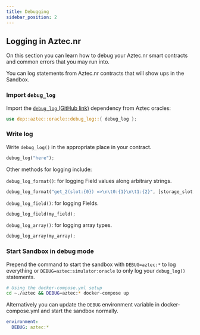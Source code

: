 ```yaml
---
title: Debugging
sidebar_position: 2
---
```


## Logging in Aztec.nr

On this section you can learn how to debug your Aztec.nr smart contracts and common errors that you may run into.

You can log statements from Aztec.nr contracts that will show ups in the Sandbox.

### Import `debug_log`

Import the [`debug_log` (GitHub link)](https://github.com/AztecProtocol/aztec-packages/blob/master/noir-projects/aztec-nr/aztec/src/oracle/debug_log.nr) dependency from Aztec oracles:

```rust
use dep::aztec::oracle::debug_log::{ debug_log };
```

### Write log

Write `debug_log()` in the appropriate place in your contract.

```rust
debug_log("here");
```

Other methods for logging include:

`debug_log_format()`: for logging Field values along arbitrary strings.

```rust
debug_log_format("get_2(slot:{0}) =>\n\t0:{1}\n\t1:{2}", [storage_slot, note0_hash, note1_hash]);
```

`debug_log_field()`: for logging Fields.

```rust
debug_log_field(my_field);
```

`debug_log_array()`: for logging array types.

```rust
debug_log_array(my_array);
```

### Start Sandbox in debug mode

Prepend the command to start the sandbox with `DEBUG=aztec:*` to log everything or `DEBUG=aztec:simulator:oracle` to only log your `debug_log()` statements.

```bash
# Using the docker-compose.yml setup
cd ~./aztec && DEBUG=aztec:* docker-compose up
```

Alternatively you can update the `DEBUG` environment variable in docker-compose.yml and start the sandbox normally.

```yml
environment:
  DEBUG: aztec:*
```
